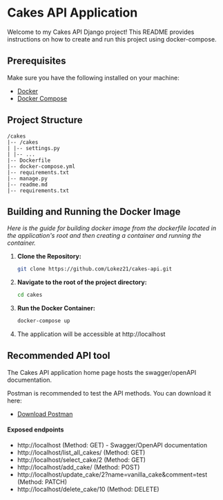 # Cakes API Application
Welcome to my Cakes API Django project! This README provides instructions on how to create and run this project using docker-compose.

## Prerequisites
Make sure you have the following installed on your machine:
- [Docker](https://docs.docker.com/get-docker/)
- [Docker Compose](https://docs.docker.com/compose/install/)

## Project Structure
```
/cakes
|-- /cakes
| |-- settings.py
| |-- ...
|-- Dockerfile
|-- docker-compose.yml
|-- requirements.txt
|-- manage.py
|-- readme.md
|-- requirements.txt
```

## Building and Running the Docker Image
*Here is the guide for building docker image from the dockerfile located in the application's root and then creating a container and running the container.* 

1. **Clone the Repository:**
   ```bash
   git clone https://github.com/Lokez21/cakes-api.git

2. **Navigate to the root of the project directory:**
   ```bash
   cd cakes

3. **Run the Docker Container:**
   ```bash
   docker-compose up

4. The application will be accessible at http://localhost

## Recommended API tool
The Cakes API application home page hosts the swagger/openAPI documentation.

Postman is recommended to test the API methods. You can download it here:
- [Download Postman](https://www.postman.com/downloads/)

#### Exposed endpoints
- http://localhost (Method: GET) - Swagger/OpenAPI documentation
- http://localhost/list_all_cakes/ (Method: GET)
- http://localhost/select_cake/2 (Method: GET)
- http://localhost/add_cake/ (Method: POST)
- http://localhost/update_cake/2?name=vanilla_cake&comment=test (Method: PATCH)
- http://localhost/delete_cake/10 (Method: DELETE)
